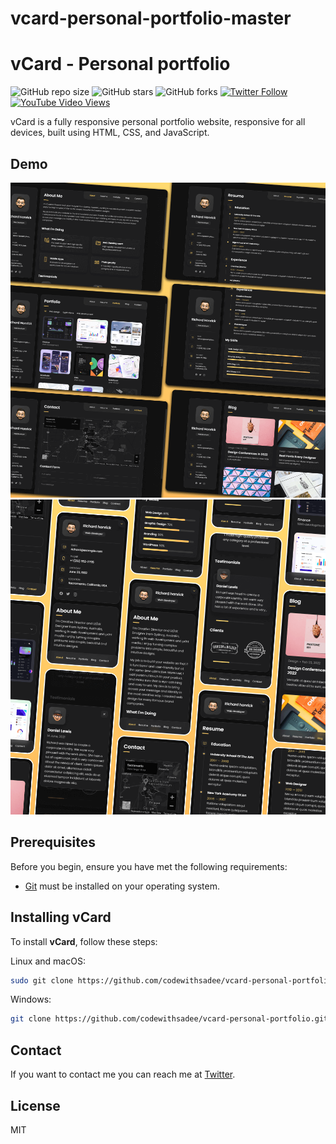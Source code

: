 # vcard-personal-portfolio-master
# vCard - Personal portfolio

![GitHub repo size](https://img.shields.io/github/repo-size/codewithsadee/vcard-personal-portfolio)
![GitHub stars](https://img.shields.io/github/stars/codewithsadee/vcard-personal-portfolio?style=social)
![GitHub forks](https://img.shields.io/github/forks/codewithsadee/vcard-personal-portfolio?style=social)
[![Twitter Follow](https://img.shields.io/twitter/follow/codewithsadee_?style=social)](https://twitter.com/intent/follow?screen_name=codewithsadee_)
[![YouTube Video Views](https://img.shields.io/youtube/views/SoxmIlgf2zM?style=social)](https://youtu.be/SoxmIlgf2zM)

vCard is a fully responsive personal portfolio website, responsive for all devices, built using HTML, CSS, and JavaScript.

## Demo

![vCard Desktop Demo](./website-demo-image/desktop.png "Desktop Demo")
![vCard Mobile Demo](./website-demo-image/mobile.png "Mobile Demo")

## Prerequisites

Before you begin, ensure you have met the following requirements:

* [Git](https://git-scm.com/downloads "Download Git") must be installed on your operating system.

## Installing vCard

To install **vCard**, follow these steps:

Linux and macOS:

```bash
sudo git clone https://github.com/codewithsadee/vcard-personal-portfolio.git
```

Windows:

```bash
git clone https://github.com/codewithsadee/vcard-personal-portfolio.git
```

## Contact

If you want to contact me you can reach me at [Twitter](https://www.x.com/codewithsadee_).

## License

MIT

